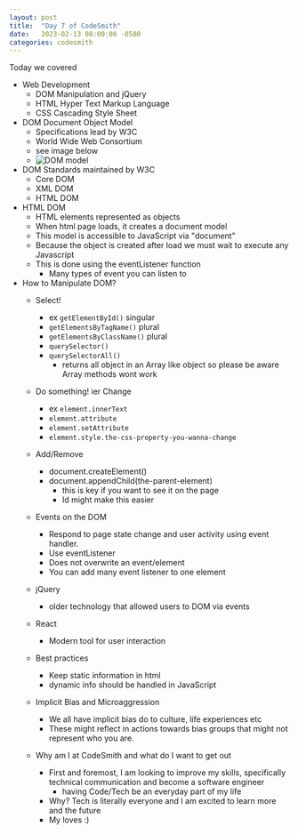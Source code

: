 ```yaml
---
layout: post
title:  "Day 7 of CodeSmith"
date:   2023-02-13 08:00:00 -0500
categories: codesmith
---
```


Today we covered
- Web Development
  - DOM Manipulation and jQuery
  - HTML Hyper Text Markup Language
  - CSS Cascading Style Sheet
- DOM Document Object Model
  - Specifications lead by W3C
  - World Wide Web Consortium
  - see image below
  - ![DOM model](/assets/DOMmodel.svg)
- DOM Standards maintained by W3C
  - Core DOM
  - XML  DOM
  - HTML DOM
- HTML DOM
  - HTML elements represented as objects
  - When html page loads, it creates a document model
  - This model is accessible to JavaScript via "document"
  - Because the object is created after load we must wait to execute any Javascript
  - This is done using the eventListener function
    - Many types of event you can listen to
- How to Manipulate DOM?
  - Select!
    - ex `getElementById()` singular
    - `getElementsByTagName()` plural
    - `getElementsByClassName()` plural
    - `querySelector()`
    - `querySelectorAll()`
      - returns all object in an Array like object so please be aware Array methods wont work
  - Do something! ier Change
    - ex `element.innerText`
    - `element.attribute`
    - `element.setAttribute`
    - `element.style.the-css-property-you-wanna-change`
  - Add/Remove
    - document.createElement()
    - document.appendChild(the-parent-element)
      - this is key if you want to see it on the page
      - Id might make this easier
  - Events on the DOM
    - Respond to page state change and user activity using event handler.
    - Use eventListener
    - Does not overwrite an event/element
    - You can add many event listener to one element

  - jQuery
    - older technology that allowed users to DOM via events
  - React
    - Modern tool for user interaction
  - Best practices
    - Keep static information in html
    - dynamic info should be handled in JavaScript

  - Implicit Bias and Microaggression
    - We all have implicit bias do to culture, life experiences etc
    - These might reflect in actions towards bias groups that might not represent who you are.

  - Why am I at CodeSmith and what do I want to get out
    - First and foremost, I am looking to improve my skills, specifically technical communication and become a software engineer
      - having Code/Tech be an everyday part of my life
    - Why? Tech is literally everyone and I am excited to learn more and the future
    - My loves :)
